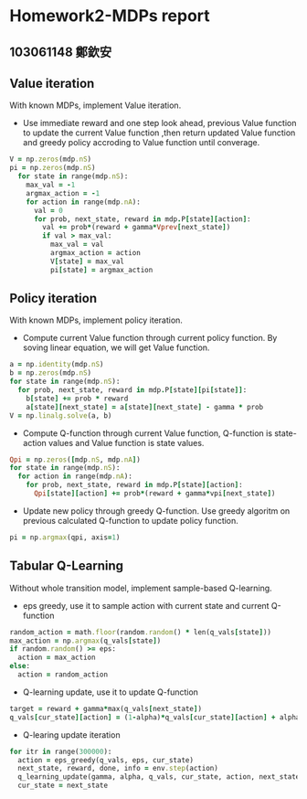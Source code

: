 # Homework2-MDPs report

## 103061148 鄭欽安

## Value iteration
With known MDPs, implement Value iteration.   
* Use immediate reward and one step look ahead, previous Value function to update the current Value function ,then return updated Value function and greedy policy accroding to Value function until converage.  
```ruby
V = np.zeros(mdp.nS)
pi = np.zeros(mdp.nS)
  for state in range(mdp.nS):
    max_val = -1
    argmax_action = -1
    for action in range(mdp.nA):
      val = 0
      for prob, next_state, reward in mdp.P[state][action]:
        val += prob*(reward + gamma*Vprev[next_state])
        if val > max_val:
          max_val = val
          argmax_action = action
          V[state] = max_val
          pi[state] = argmax_action
```

## Policy iteration
With known MDPs, implement policy iteration.
* Compute current Value function through current policy function. By soving linear equation, we will get Value function.    
```ruby
a = np.identity(mdp.nS)
b = np.zeros(mdp.nS) 
for state in range(mdp.nS):        
  for prob, next_state, reward in mdp.P[state][pi[state]]:
    b[state] += prob * reward
    a[state][next_state] = a[state][next_state] - gamma * prob        
V = np.linalg.solve(a, b)
``` 
* Compute Q-function through current Value function, Q-function is state-action values and Value function is state values.
```ruby
Qpi = np.zeros([mdp.nS, mdp.nA])
for state in range(mdp.nS):
  for action in range(mdp.nA):
    for prob, next_state, reward in mdp.P[state][action]:
      Qpi[state][action] += prob*(reward + gamma*vpi[next_state])
 ```  
* Update new policy through greedy Q-function. Use greedy algoritm on previous calculated Q-function to update policy function.
```ruby
pi = np.argmax(qpi, axis=1)
```
  
## Tabular Q-Learning
Without whole transition model, implement sample-based Q-learning.
* eps greedy, use it to sample action with current state and current Q-function  
```ruby
random_action = math.floor(random.random() * len(q_vals[state]))
max_action = np.argmax(q_vals[state])
if random.random() >= eps:
  action = max_action
else: 
  action = random_action
```
* Q-learning update, use it to update Q-function   
```ruby
target = reward + gamma*max(q_vals[next_state])
q_vals[cur_state][action] = (1-alpha)*q_vals[cur_state][action] + alpha*target
```
* Q-learing update iteration  
```ruby
for itr in range(300000):
  action = eps_greedy(q_vals, eps, cur_state)
  next_state, reward, done, info = env.step(action)
  q_learning_update(gamma, alpha, q_vals, cur_state, action, next_state, reward)
  cur_state = next_state
```

